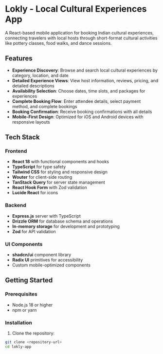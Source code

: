 # Lokly - Local Cultural Experiences App

A React-based mobile application for booking Indian cultural experiences, connecting travelers with local hosts through short-format cultural activities like pottery classes, food walks, and dance sessions.

## Features

- **Experience Discovery**: Browse and search local cultural experiences by category, location, and date
- **Detailed Experience Views**: View host information, reviews, pricing, and detailed descriptions
- **Availability Selection**: Choose dates, time slots, and packages for experiences
- **Complete Booking Flow**: Enter attendee details, select payment method, and complete bookings
- **Booking Confirmation**: Receive booking confirmations with all details
- **Mobile-First Design**: Optimized for iOS and Android devices with responsive layouts

## Tech Stack

### Frontend
- **React 18** with functional components and hooks
- **TypeScript** for type safety
- **Tailwind CSS** for styling and responsive design
- **Wouter** for client-side routing
- **TanStack Query** for server state management
- **React Hook Form** with Zod validation
- **Lucide React** for icons

### Backend
- **Express.js** server with TypeScript
- **Drizzle ORM** for database schema and operations
- **In-memory storage** for development and prototyping
- **Zod** for API validation

### UI Components
- **shadcn/ui** component library
- **Radix UI** primitives for accessibility
- Custom mobile-optimized components

## Getting Started

### Prerequisites
- Node.js 18 or higher
- npm or yarn

### Installation

1. Clone the repository:
```bash
git clone <repository-url>
cd lokly-app
